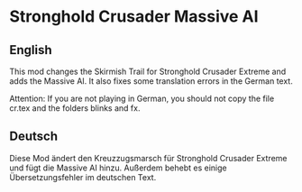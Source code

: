 # Stronghold Crusader Massive AI

## English
This mod changes the Skirmish Trail for Stronghold Crusader Extreme and adds the Massive AI.
It also fixes some translation errors in the German text.

Attention: If you are not playing in German, you should not copy the file cr.tex and the folders blinks and fx.

## Deutsch
Diese Mod ändert den Kreuzzugsmarsch für Stronghold Crusader Extreme und fügt die Massive AI hinzu.
Außerdem behebt es einige Übersetzungsfehler im deutschen Text.
